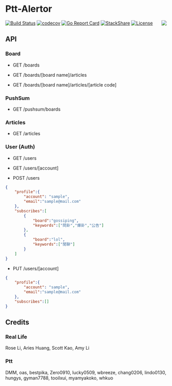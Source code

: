 # Ptt-Alertor

<img align="right" src="https://raw.githubusercontent.com/meifamily/ptt-alertor/master/logo.jpg">

[![Build Status](https://travis-ci.org/meifamily/ptt-alertor.svg?branch=master)](https://travis-ci.org/meifamily/ptt-alertor)
[![codecov](https://codecov.io/gh/meifamily/ptt-alertor/branch/master/graph/badge.svg)](https://codecov.io/gh/meifamily/ptt-alertor)
[![Go Report Card](https://goreportcard.com/badge/github.com/meifamily/ptt-alertor)](https://goreportcard.com/report/github.com/meifamily/ptt-alertor)
[![StackShare](https://img.shields.io/badge/tech-stack-0690fa.svg?style=flat)](https://stackshare.io/ptt-alertor/ptt-alertor)
[![License](https://img.shields.io/badge/License-Apache%202.0-blue.svg)](https://opensource.org/licenses/Apache-2.0)

## API

### Board

* GET /boards

* GET /boards/[board name]/articles

* GET /boards/[board name]/articles/[article code]

### PushSum

* GET /pushsum/boards

### Articles

* GET /articles

### User (Auth)

* GET /users

* GET /users/[account]

* POST /users

```json
{
    "profile":{
        "account": "sample",
        "email":"sample@mail.com"
    },
    "subscribes":[
        {
            "board":"gossiping",
            "keywords":["問卦","爆卦","公告"]
        },
        {
            "board":"lol",
            "keywords":["閒聊"]
        }
    ]
}
```

* PUT /users/[account]

```json
{
    "profile":{
        "account": "sample",
        "email":"sample@mail.com"
    },
    "subscribes":[]
}
```

## Credits

### Real Life

Rose Li, Aries Huang, Scott Kao, Amy Li

### Ptt

DMM, oas, bestpika, Zero0910, lucky0509, wbreeze, chang0206, lindo0130, hungys, gyman7788, tooilxui, myamyakoko, whkuo